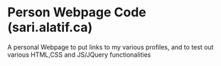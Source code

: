 Person Webpage Code (sari.alatif.ca)
===================
A personal Webpage to put links to my various profiles, and to test out various HTML,CSS and JS/JQuery functionalities
